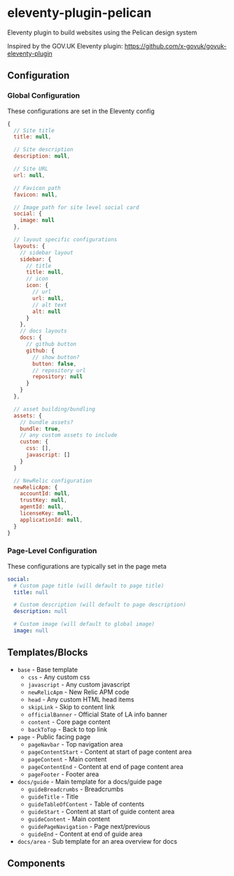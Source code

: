 # eleventy-plugin-pelican

Eleventy plugin to build websites using the Pelican design system

Inspired by the GOV.UK Eleventy plugin: https://github.com/x-govuk/govuk-eleventy-plugin

## Configuration

### Global Configuration

These configurations are set in the Eleventy config

```js
{
  // Site title
  title: null,

  // Site description
  description: null,

  // Site URL
  url: null,

  // Favicon path
  favicon: null,

  // Image path for site level social card
  social: {
    image: null
  },

  // layout specific configurations
  layouts: {
    // sidebar layout
    sidebar: {
      // title
      title: null,
      // icon
      icon: {
        // url
        url: null,
        // alt text
        alt: null
      }
    },
    // docs layouts
    docs: {
      // github button
      github: {
        // show button?
        button: false,
        // repository url
        repository: null
      }
    }
  },

  // asset building/bundling
  assets: {
    // bundle assets?
    bundle: true,
    // any custom assets to include
    custom: {
      css: [],
      javascript: []
    }
  }

  // NewRelic configuration
  newRelicApm: {
    accountId: null,
    trustKey: null,
    agentId: null,
    licenseKey: null,
    applicationId: null,
  }
}
```

### Page-Level Configuration

These configurations are typically set in the page meta

```yaml
social:
  # Custom page title (will default to page title)
  title: null

  # Custom description (will default to page description)
  description: null

  # Custom image (will default to global image)
  image: null
```

## Templates/Blocks

* `base` - Base template
  * `css` - Any custom css
  * `javascript` - Any custom javascript
  * `newRelicApm` - New Relic APM code
  * `head` - Any custom HTML head items
  * `skipLink` - Skip to content link
  * `officialBanner` - Official State of LA info banner
  * `content` - Core page content 
  * `backToTop` - Back to top link
* `page` - Public facing page
  * `pageNavbar` - Top navigation area
  * `pageContentStart` - Content at start of page content area
  * `pageContent` - Main content
  * `pageContentEnd` - Content at end of page content area
  * `pageFooter` - Footer area
* `docs/guide` - Main template for a docs/guide page
  * `guideBreadcrumbs` - Breadcrumbs
  * `guideTitle` - Title
  * `guideTableOfContent` - Table of contents
  * `guideStart` - Content at start of guide content area
  * `guideContent` - Main content
  * `guidePageNavigation` - Page next/previous
  * `guideEnd` - Content at end of guide area
* `docs/area` - Sub template for an area overview for docs

## Components